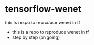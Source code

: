 # tensorflow-wenet
this is respo to reproduce wenet in tf

* this is a repo to reproduce wenet in tf
* step by step (on going)

